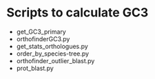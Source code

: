 # Scripts to calculate GC3 

* get_GC3_primary 
* orthofinderGC3.py
* get_stats_orthologues.py
* order_by_species-tree.py
* orthofinder_outlier_blast.py
* prot_blast.py
